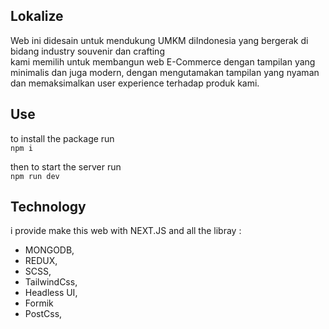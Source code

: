 ## Lokalize <br> 

Web ini didesain untuk mendukung UMKM diIndonesia yang bergerak di bidang industry souvenir dan crafting <br> 
kami memilih untuk membangun web E-Commerce dengan tampilan yang minimalis dan juga modern, dengan mengutamakan tampilan yang nyaman dan memaksimalkan user experience terhadap produk kami.

## Use
to install the package run <br>
```npm i``` 

then to start the server run <br> 
```npm run dev``` 


## Technology
i provide make this web with NEXT.JS and all the libray : 
- MONGODB,
- REDUX,
- SCSS,
- TailwindCss,
- Headless UI, 
- Formik 
- PostCss, 
